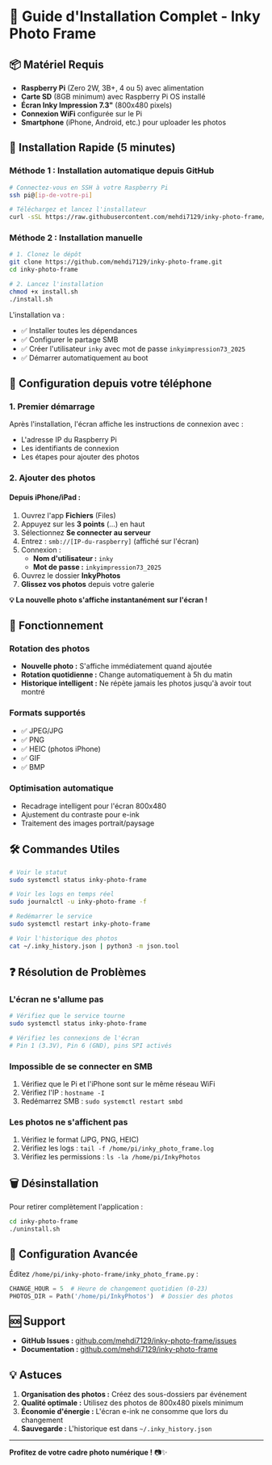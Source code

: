 # 📖 Guide d'Installation Complet - Inky Photo Frame

## 📦 Matériel Requis

- **Raspberry Pi** (Zero 2W, 3B+, 4 ou 5) avec alimentation
- **Carte SD** (8GB minimum) avec Raspberry Pi OS installé
- **Écran Inky Impression 7.3"** (800x480 pixels)
- **Connexion WiFi** configurée sur le Pi
- **Smartphone** (iPhone, Android, etc.) pour uploader les photos

## 🚀 Installation Rapide (5 minutes)

### Méthode 1 : Installation automatique depuis GitHub

```bash
# Connectez-vous en SSH à votre Raspberry Pi
ssh pi@[ip-de-votre-pi]

# Téléchargez et lancez l'installateur
curl -sSL https://raw.githubusercontent.com/mehdi7129/inky-photo-frame/main/install.sh | bash
```

### Méthode 2 : Installation manuelle

```bash
# 1. Clonez le dépôt
git clone https://github.com/mehdi7129/inky-photo-frame.git
cd inky-photo-frame

# 2. Lancez l'installation
chmod +x install.sh
./install.sh
```

L'installation va :
- ✅ Installer toutes les dépendances
- ✅ Configurer le partage SMB
- ✅ Créer l'utilisateur `inky` avec mot de passe `inkyimpression73_2025`
- ✅ Démarrer automatiquement au boot

## 📱 Configuration depuis votre téléphone

### 1. Premier démarrage
Après l'installation, l'écran affiche les instructions de connexion avec :
- L'adresse IP du Raspberry Pi
- Les identifiants de connexion
- Les étapes pour ajouter des photos

### 2. Ajouter des photos

#### Depuis iPhone/iPad :
1. Ouvrez l'app **Fichiers** (Files)
2. Appuyez sur les **3 points** (...) en haut
3. Sélectionnez **Se connecter au serveur**
4. Entrez : `smb://[IP-du-raspberry]` (affiché sur l'écran)
5. Connexion :
   - **Nom d'utilisateur :** `inky`
   - **Mot de passe :** `inkyimpression73_2025`
6. Ouvrez le dossier **InkyPhotos**
7. **Glissez vos photos** depuis votre galerie

**💡 La nouvelle photo s'affiche instantanément sur l'écran !**

## 🎨 Fonctionnement

### Rotation des photos
- **Nouvelle photo :** S'affiche immédiatement quand ajoutée
- **Rotation quotidienne :** Change automatiquement à 5h du matin
- **Historique intelligent :** Ne répète jamais les photos jusqu'à avoir tout montré

### Formats supportés
- ✅ JPEG/JPG
- ✅ PNG
- ✅ HEIC (photos iPhone)
- ✅ GIF
- ✅ BMP

### Optimisation automatique
- Recadrage intelligent pour l'écran 800x480
- Ajustement du contraste pour e-ink
- Traitement des images portrait/paysage

## 🛠 Commandes Utiles

```bash
# Voir le statut
sudo systemctl status inky-photo-frame

# Voir les logs en temps réel
sudo journalctl -u inky-photo-frame -f

# Redémarrer le service
sudo systemctl restart inky-photo-frame

# Voir l'historique des photos
cat ~/.inky_history.json | python3 -m json.tool
```

## ❓ Résolution de Problèmes

### L'écran ne s'allume pas
```bash
# Vérifiez que le service tourne
sudo systemctl status inky-photo-frame

# Vérifiez les connexions de l'écran
# Pin 1 (3.3V), Pin 6 (GND), pins SPI activés
```

### Impossible de se connecter en SMB
1. Vérifiez que le Pi et l'iPhone sont sur le même réseau WiFi
2. Vérifiez l'IP : `hostname -I`
3. Redémarrez SMB : `sudo systemctl restart smbd`

### Les photos ne s'affichent pas
1. Vérifiez le format (JPG, PNG, HEIC)
2. Vérifiez les logs : `tail -f /home/pi/inky_photo_frame.log`
3. Vérifiez les permissions : `ls -la /home/pi/InkyPhotos`

## 🗑 Désinstallation

Pour retirer complètement l'application :
```bash
cd inky-photo-frame
./uninstall.sh
```

## 📝 Configuration Avancée

Éditez `/home/pi/inky-photo-frame/inky_photo_frame.py` :

```python
CHANGE_HOUR = 5  # Heure de changement quotidien (0-23)
PHOTOS_DIR = Path('/home/pi/InkyPhotos')  # Dossier des photos
```

## 🆘 Support

- **GitHub Issues :** [github.com/mehdi7129/inky-photo-frame/issues](https://github.com/mehdi7129/inky-photo-frame/issues)
- **Documentation :** [github.com/mehdi7129/inky-photo-frame](https://github.com/mehdi7129/inky-photo-frame)

## 💡 Astuces

1. **Organisation des photos :** Créez des sous-dossiers par événement
2. **Qualité optimale :** Utilisez des photos de 800x480 pixels minimum
3. **Économie d'énergie :** L'écran e-ink ne consomme que lors du changement
4. **Sauvegarde :** L'historique est dans `~/.inky_history.json`

---

**Profitez de votre cadre photo numérique !** 📷✨